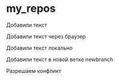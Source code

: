 ﻿# my_repos

Добавили текст

Добавили текст через браузер

Добавили текст локально

Добавили текст в новой ветке newbranch

Разрешаем конфликт
